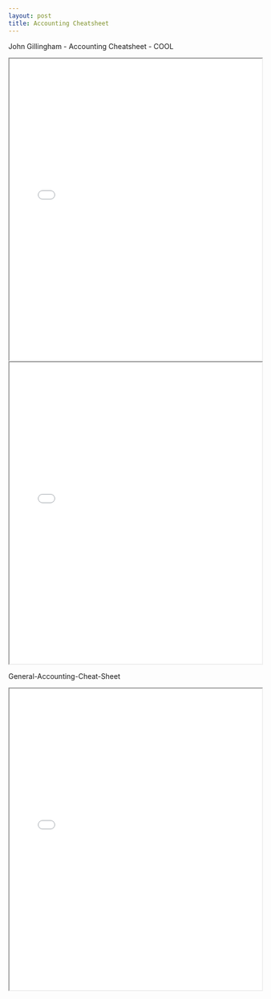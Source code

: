 ```yaml
---
layout: post
title: Accounting Cheatsheet
---
```


John Gillingham - Accounting Cheatsheet - COOL

<div class="pdf-container">
    <iframe src="/bookkeeping-notes/assets/misc/2015-4-26_Accounting_Cheat_Sheet_John_Gillingham_all_rights_reserved_posted_4-27-2015.pdf" height="600" width="100%" allowFullScreen="true">
    </iframe>
</div>


<div class="pdf-container">
    <iframe src="/bookkeeping-notes/assets/misc/2015-5-1-Learn_Debits_and_Credits__PDF2_John_Gillingham_all_rights_reserved.pdf" height="600" width="100%" allowFullScreen="true">
    </iframe>
</div>


General-Accounting-Cheat-Sheet

<div class="pdf-container">
    <iframe src="/bookkeeping-notes/assets/misc/General-Accounting-Cheat-Sheet.pdf" 
    height="600" width="100%" allowFullScreen="true">
    </iframe>
</div>